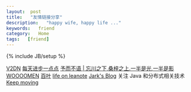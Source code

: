 ```yaml
---
layout:  post
title:   "友情链接分享"
description:   "happy wife, happy life ..."
keywords:   friend
category:   Home
tags:   [friend] 
---
```



{% include JB/setup %}

[V2DN](http://www.v2dn.com/)
[每天进步一点点](http://xialeistudio.sinaapp.com/)
[予而不语  |  忘川之下,桑梓之上.一半是光,一半是影](http://heiybb.com/)
[WOOOOMEN](http://www.woowen.com/)
[百叶](http://baiye.us/)
[life on leanote](http://life.leanote.com)
[Jark's Blog](http://wuchong.me) 关注 Java 和分布式相关技术
[Keep moving](http://apying.com/)
